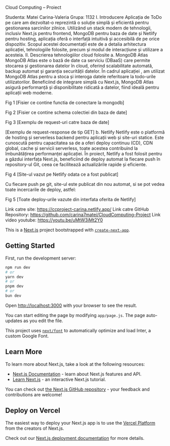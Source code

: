 
Cloud Computing – Proiect

Studenta: Matei Carina-Valeria
Grupa: 1132
I.	Introducere
Aplicația de ToDo pe care am dezvoltat-o reprezintă o soluție simplă și eficientă pentru gestionarea sarcinilor zilnice. Utilizând un stack modern de tehnologii, inclusiv Next.js pentru frontend, MongoDB pentru baza de date și Netlify pentru hosting, aplicația oferă o interfață intuitivă și accesibilă de pe orice dispozitiv. Scopul acestei documentații este de a detalia arhitectura aplicației, tehnologiile folosite, precum și modul de interacțiune și utilizare a acesteia.
II.	Descrierea tehnologiilor cloud folosite
a.	MongoDB Atlas
MongoDB Atlas este o bază de date ca serviciu (DBaaS) care permite stocarea și gestionarea datelor în cloud, oferind scalabilitate automată, backup automat și garanția securității datelor. În cadrul aplicației , am utilizat MongoDB Atlas pentru a stoca și interoga datele referitoare la todo-urile utilizatorilor. Beneficiind de integrare simplă cu Next.js, MongoDB Atlas asigură performanță și disponibilitate ridicată a datelor, fiind ideală pentru aplicații web moderne.
 
Fig 1 [Fisier ce contine functia de conectare la mongodb]
        
Fig 2 [Fisier ce contine schema colectiei din baza de date]

                     
                               

Fig 3 [Exemplu de request-uri catre baza de date]


                         
[Exemplu de request-response de tip GET]
b.	Netlify
Netlify este o platformă de hosting și serverless backend pentru aplicații web și site-uri statice. Este cunoscută pentru capacitatea sa de a oferi deploy continuu (CD), CDN global, cache și servicii serverless, toate acestea contribuind la îmbunătățirea performanței aplicației. În proiect, Netlify a fost folosit pentru a găzdui interfața Next.js, beneficiind de deploy automat la fiecare push în repository-ul Git, ceea ce facilitează actualizările rapide și eficiente.

 
Fig 4 [Site-ul vazut pe Netlify odata ce a fost publicat]

Cu fiecare push pe git, site-ul este publicat din nou automat, si se pot vedea toate incercarile de deploy, astfel:
 
Fig 5 [Toate deploy-urile vazute din interfata oferita de Netlify]



Link catre site: https://ccproject-carina.netlify.app/
Link catre GitHub Repository: https://github.com/carina7matei/CloudComputing-Project
Link video youtube: https://youtu.be/uMtW3iMt2Y0





This is a [Next.js](https://nextjs.org/) project bootstrapped with [`create-next-app`](https://github.com/vercel/next.js/tree/canary/packages/create-next-app).

## Getting Started

First, run the development server:

```bash
npm run dev
# or
yarn dev
# or
pnpm dev
# or
bun dev
```

Open [http://localhost:3000](http://localhost:3000) with your browser to see the result.

You can start editing the page by modifying `app/page.js`. The page auto-updates as you edit the file.

This project uses [`next/font`](https://nextjs.org/docs/basic-features/font-optimization) to automatically optimize and load Inter, a custom Google Font.

## Learn More

To learn more about Next.js, take a look at the following resources:

- [Next.js Documentation](https://nextjs.org/docs) - learn about Next.js features and API.
- [Learn Next.js](https://nextjs.org/learn) - an interactive Next.js tutorial.

You can check out [the Next.js GitHub repository](https://github.com/vercel/next.js/) - your feedback and contributions are welcome!

## Deploy on Vercel

The easiest way to deploy your Next.js app is to use the [Vercel Platform](https://vercel.com/new?utm_medium=default-template&filter=next.js&utm_source=create-next-app&utm_campaign=create-next-app-readme) from the creators of Next.js.

Check out our [Next.js deployment documentation](https://nextjs.org/docs/deployment) for more details.
